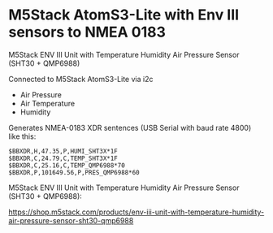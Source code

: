 # M5Stack AtomS3-Lite with Env III sensors to NMEA 0183

M5Stack ENV III Unit with Temperature Humidity Air Pressure Sensor (SHT30 + QMP6988)

Connected to M5Stack AtomS3-Lite via i2c

- Air Pressure
- Air Temperature
- Humidity

Generates NMEA-0183 XDR sentences (USB Serial with baud rate 4800) like this:

````
$BBXDR,H,47.35,P,HUMI_SHT3X*1F
$BBXDR,C,24.79,C,TEMP_SHT3X*1F
$BBXDR,C,25.16,C,TEMP_QMP6988*70
$BBXDR,P,101649.56,P,PRES_QMP6988*60
````

M5Stack ENV III Unit with Temperature Humidity Air Pressure Sensor (SHT30 + QMP6988):

https://shop.m5stack.com/products/env-iii-unit-with-temperature-humidity-air-pressure-sensor-sht30-qmp6988

